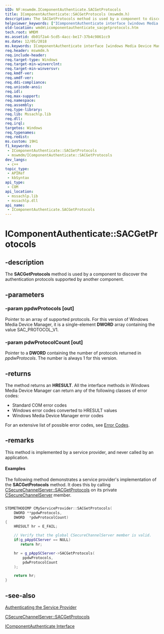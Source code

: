 ```yaml
---
UID: NF:mswmdm.IComponentAuthenticate.SACGetProtocols
title: IComponentAuthenticate::SACGetProtocols (mswmdm.h)
description: The SACGetProtocols method is used by a component to discover the authentication protocols supported by another component.
helpviewer_keywords: ["IComponentAuthenticate interface [windows Media Device Manager]","SACGetProtocols method","IComponentAuthenticate.SACGetProtocols","IComponentAuthenticate::SACGetProtocols","IComponentAuthenticateSACGetProtocols","SACGetProtocols","SACGetProtocols method [windows Media Device Manager]","SACGetProtocols method [windows Media Device Manager]","IComponentAuthenticate interface","mswmdm/IComponentAuthenticate::SACGetProtocols","wmdm.icomponentauthenticate_sacgetprotocols"]
old-location: wmdm\icomponentauthenticate_sacgetprotocols.htm
tech.root: WMDM
ms.assetid: db01f2a4-5cd5-4acc-be17-37b4c9861cc9
ms.date: 12/05/2018
ms.keywords: IComponentAuthenticate interface [windows Media Device Manager],SACGetProtocols method, IComponentAuthenticate.SACGetProtocols, IComponentAuthenticate::SACGetProtocols, IComponentAuthenticateSACGetProtocols, SACGetProtocols, SACGetProtocols method [windows Media Device Manager], SACGetProtocols method [windows Media Device Manager],IComponentAuthenticate interface, mswmdm/IComponentAuthenticate::SACGetProtocols, wmdm.icomponentauthenticate_sacgetprotocols
req.header: mswmdm.h
req.include-header: 
req.target-type: Windows
req.target-min-winverclnt: 
req.target-min-winversvr: 
req.kmdf-ver: 
req.umdf-ver: 
req.ddi-compliance: 
req.unicode-ansi: 
req.idl: 
req.max-support: 
req.namespace: 
req.assembly: 
req.type-library: 
req.lib: Mssachlp.lib
req.dll: 
req.irql: 
targetos: Windows
req.typenames: 
req.redist: 
ms.custom: 19H1
f1_keywords:
 - IComponentAuthenticate::SACGetProtocols
 - mswmdm/IComponentAuthenticate::SACGetProtocols
dev_langs:
 - c++
topic_type:
 - APIRef
 - kbSyntax
api_type:
 - COM
api_location:
 - mssachlp.lib
 - mssachlp.dll
api_name:
 - IComponentAuthenticate.SACGetProtocols
---
```


# IComponentAuthenticate::SACGetProtocols


## -description

The <b>SACGetProtocols</b> method is used by a component to discover the authentication protocols supported by another component.

## -parameters

### -param ppdwProtocols [out]

Pointer to an array of supported protocols. For this version of Windows Media Device Manager, it is a single-element <b>DWORD</b> array containing the value SAC_PROTOCOL_V1.

### -param pdwProtocolCount [out]

Pointer to a <b>DWORD</b> containing the number of protocols returned in <i>ppdwProtocols</i>. The number is always 1 for this version.

## -returns

The method returns an <b>HRESULT</b>. All the interface methods in Windows Media Device Manager can return any of the following classes of error codes:

<ul>
<li>Standard COM error codes </li>
<li>Windows error codes converted to HRESULT values </li>
<li>Windows Media Device Manager error codes </li>
</ul>
For an extensive list of possible error codes, see <a href="https://docs.microsoft.com/windows/desktop/WMDM/error-codes">Error Codes</a>.

## -remarks

This method is implemented by a service provider, and never called by an application.


#### Examples

The following method demonstrates a service provider's implementation of the <b>SACGetProtocols</b> method. It does this by calling <a href="/previous-versions/ms868517(v=msdn.10)">CSecureChannelServer::SACGetProtocols</a> on its private <a href="https://docs.microsoft.com/windows/desktop/WMDM/csecurechannelserver-class">CSecureChannelServer</a> member.


```cpp

STDMETHODIMP CMyServiceProvider::SACGetProtocols(
    DWORD **ppdwProtocols,
    DWORD  *pdwProtocolCount)
{
    HRESULT hr = E_FAIL;

    // Verify that the global CSecureChannelServer member is valid.
    if(g_pAppSCServer == NULL)
       return hr;

    hr = g_pAppSCServer->SACGetProtocols(
        ppdwProtocols,
        pdwProtocolCount
    );

    return hr;
}

```

## -see-also

<a href="https://docs.microsoft.com/windows/desktop/WMDM/authenticating-the-service-provider">Authenticating the Service Provider</a>



<a href="/previous-versions/ms868517(v=msdn.10)">CSecureChannelServer::SACGetProtocols</a>



<a href="https://docs.microsoft.com/windows/desktop/api/mswmdm/nn-mswmdm-icomponentauthenticate">IComponentAuthenticate Interface</a>

